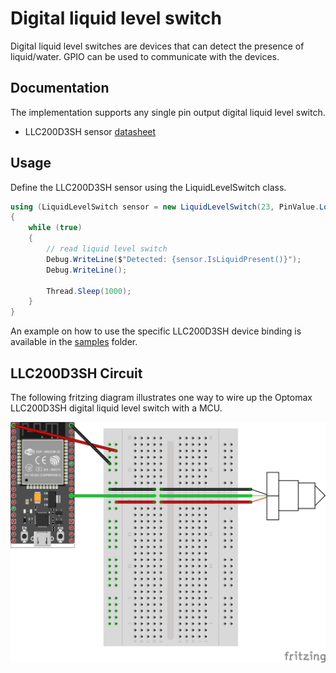 # Digital liquid level switch

Digital liquid level switches are devices that can detect the presence of liquid/water. GPIO can be used to communicate with the devices.

## Documentation

The implementation supports any single pin output digital liquid level switch.

- LLC200D3SH sensor [datasheet](https://cdn-shop.adafruit.com/product-files/3397/3397_datasheet_actual.pdf)

## Usage

Define the LLC200D3SH sensor using the LiquidLevelSwitch class.

```csharp
using (LiquidLevelSwitch sensor = new LiquidLevelSwitch(23, PinValue.Low))
{
    while (true)
    {
        // read liquid level switch
        Debug.WriteLine($"Detected: {sensor.IsLiquidPresent()}");
        Debug.WriteLine();

        Thread.Sleep(1000);
    }
}
```

An example on how to use the specific LLC200D3SH device binding is available in the [samples](samples) folder.

## LLC200D3SH Circuit

The following fritzing diagram illustrates one way to wire up the Optomax LLC200D3SH digital liquid level switch with a MCU.

![MCU Breadboard diagram](https://raw.githubusercontent.com/nanoframework/nanoFramework.IoT.Device/develop/devices/LiquidLevel/rpi-llc200d3sh_bb.png)
